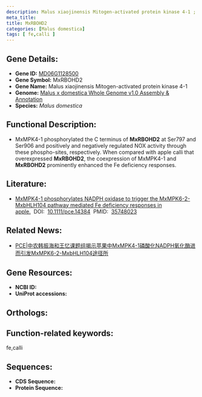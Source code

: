 ```yaml
---
description: Malus xiaojinensis Mitogen-activated protein kinase 4-1 ; MD06G1128500 ; Malus domestica
meta_title:
title: MxRBOHD2
categories: [Malus domestica]
tags: [ fe,calli ]
---
```


## Gene Details:
- **Gene ID:**	[MD06G1128500]()
- **Gene Symbol:** MxRBOHD2
- **Gene Name:** Malus xiaojinensis Mitogen-activated protein kinase 4-1
- **Genome:** [Malus x domestica Whole Genome v1.0 Assembly & Annotation]()
- **Species:** *Malus domestica*

## Functional Description:
   - MxMPK4-1 phosphorylated the C terminus of **MxRBOHD2** at Ser797 and Ser906 and positively and negatively regulated NOX activity through these phospho-sites, respectively.  When compared with apple calli that overexpressed **MxRBOHD2**, the coexpression of MxMPK4-1 and **MxRBOHD2** prominently enhanced the Fe deficiency responses.

## Literature:
   - [MxMPK4-1 phosphorylates NADPH oxidase to trigger the MxMPK6-2-MxbHLH104 pathway mediated Fe deficiency responses in apple.]( https://onlinelibrary.wiley.com/doi/10.1111/pce.14384)&nbsp;&nbsp;DOI:&nbsp;&nbsp;[10.1111/pce.14384](https://onlinelibrary.wiley.com/doi/10.1111/pce.14384)&nbsp;&nbsp;PMID:&nbsp;&nbsp;[35748023](https://pubmed.ncbi.nlm.nih.gov/35748023/)

## Related News:
   - [PCE|中农韩振海和王忆课题组揭示苹果中MxMPK4-1磷酸化NADPH氧化酶进而引发MxMPK6-2-MxbHLH104途径所](https://mp.weixin.qq.com/s?__biz=Mzg3MDEwNDEyMg==&mid=2247532343&idx=4&sn=83d45d271f411fb382334d98587c59f0&chksm=ce90d262f9e75b741f6a558cda0bc32533e4633023e573a45efc6da6062c294e34e66cefc77b&scene=27#wechat_redirect)

## Gene Resources:
- **NCBI ID:** [](https://www.ncbi.nlm.nih.gov/gene/?term=)
- **UniProt accessions:** [](https://www.uniprot.org/uniprotkb//entry)

## Orthologs:

## Function-related keywords:
fe,calli

## Sequences:
- **CDS Sequence:**
- **Protein Sequence:**
